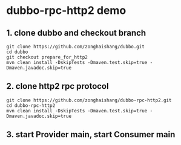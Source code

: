 # dubbo-rpc-http2 demo

## 1. clone dubbo and checkout branch
```
git clone https://github.com/zonghaishang/dubbo.git
cd dubbo
git checkout prepare_for_http2
mvn clean install -DskipTests -Dmaven.test.skip=true -Dmaven.javadoc.skip=true
```

## 2. clone http2 rpc protocol
```
git clone https://github.com/zonghaishang/dubbo-rpc-http2.git
cd dubbo-rpc-http2
mvn clean install -DskipTests -Dmaven.test.skip=true -Dmaven.javadoc.skip=true
```

## 3. start Provider main, start Consumer main
